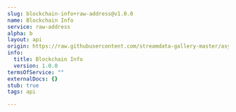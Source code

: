 ```yaml
---
slug: blockchain-info+raw-address@v1.0.0
name: Blockchain Info
service: raw-address
alpha: b
layout: api
origin: https://raw.githubusercontent.com/streamdata-gallery-master/asyncapi/master/_listings/blockchain-info/blockchain-info-raw-address-stream-async.md
info:
  title: Blockchain Info
  version: 1.0.0
termsOfService: ""
externalDocs: {}
stub: true
tags: api

---
```

